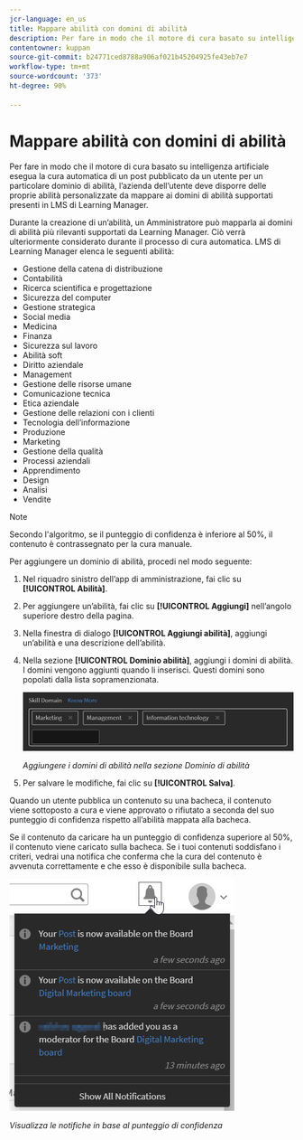 ```yaml
---
jcr-language: en_us
title: Mappare abilità con domini di abilità
description: Per fare in modo che il motore di cura basato su intelligenza artificiale esegua la cura automatica di un post pubblicato da un utente per un particolare dominio di abilità, l’azienda dell’utente deve disporre delle proprie abilità personalizzate da mappare ai domini di abilità supportati presenti in LMS di Learning Manager.
contentowner: kuppan
source-git-commit: b24771ced8788a906af021b45204925fe43eb7e7
workflow-type: tm+mt
source-wordcount: '373'
ht-degree: 90%

---
```




# Mappare abilità con domini di abilità

Per fare in modo che il motore di cura basato su intelligenza artificiale esegua la cura automatica di un post pubblicato da un utente per un particolare dominio di abilità, l’azienda dell’utente deve disporre delle proprie abilità personalizzate da mappare ai domini di abilità supportati presenti in LMS di Learning Manager.

Durante la creazione di un’abilità, un Amministratore può mapparla ai domini di abilità più rilevanti supportati da Learning Manager. Ciò verrà ulteriormente considerato durante il processo di cura automatica. LMS di Learning Manager elenca le seguenti abilità:

* Gestione della catena di distribuzione
* Contabilità
* Ricerca scientifica e progettazione
* Sicurezza del computer
* Gestione strategica
* Social media
* Medicina
* Finanza
* Sicurezza sul lavoro
* Abilità soft
* Diritto aziendale
* Management
* Gestione delle risorse umane
* Comunicazione tecnica
* Etica aziendale
* Gestione delle relazioni con i clienti
* Tecnologia dell’informazione
* Produzione
* Marketing
* Gestione della qualità
* Processi aziendali
* Apprendimento
* Design
* Analisi
* Vendite

>[!NOTE]
>
>Secondo l&#39;algoritmo, se il punteggio di confidenza è inferiore al 50%, il contenuto è contrassegnato per la cura manuale.


Per aggiungere un dominio di abilità, procedi nel modo seguente:

1. Nel riquadro sinistro dell’app di amministrazione, fai clic su **[!UICONTROL Abilità]**.
1. Per aggiungere un’abilità, fai clic su **[!UICONTROL Aggiungi]** nell’angolo superiore destro della pagina.
1. Nella finestra di dialogo **[!UICONTROL Aggiungi abilità]**, aggiungi un’abilità e una descrizione dell’abilità.
1. Nella sezione **[!UICONTROL Dominio abilità]**, aggiungi i domini di abilità. I domini vengono aggiunti quando li inserisci. Questi domini sono popolati dalla lista sopramenzionata.

   ![](assets/skill-domain-mapping.png)

   *Aggiungere i domini di abilità nella sezione Dominio di abilità*

1. Per salvare le modifiche, fai clic su **[!UICONTROL Salva]**.

Quando un utente pubblica un contenuto su una bacheca, il contenuto viene sottoposto a cura e viene approvato o rifiutato a seconda del suo punteggio di confidenza rispetto all’abilità mappata alla bacheca.

<!--![](assets/content-uploaded.png)-->

Se il contenuto da caricare ha un punteggio di confidenza superiore al 50%, il contenuto viene caricato sulla bacheca. Se i tuoi contenuti soddisfano i criteri, vedrai una notifica che conferma che la cura del contenuto è avvenuta correttamente e che esso è disponibile sulla bacheca.

![](assets/curation-notification.png)

*Visualizza le notifiche in base al punteggio di confidenza*

